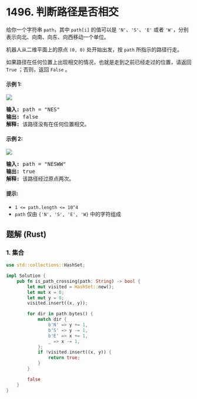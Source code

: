 # 1496. 判断路径是否相交
给你一个字符串 `path`，其中 `path[i]` 的值可以是 `'N'`、`'S'`、`'E'` 或者 `'W'`，分别表示向北、向南、向东、向西移动一个单位。

机器人从二维平面上的原点 `(0, 0)` 处开始出发，按 `path` 所指示的路径行走。

如果路径在任何位置上出现相交的情况，也就是走到之前已经走过的位置，请返回 `True` ；否则，返回 `False` 。

#### 示例 1:
![](https://assets.leetcode-cn.com/aliyun-lc-upload/uploads/2020/06/28/screen-shot-2020-06-10-at-123929-pm.png)
<pre>
<strong>输入:</strong> path = "NES"
<strong>输出:</strong> false
<strong>解释:</strong> 该路径没有在任何位置相交。
</pre>

#### 示例 2:
![](https://assets.leetcode-cn.com/aliyun-lc-upload/uploads/2020/06/28/screen-shot-2020-06-10-at-123843-pm.png)
<pre>
<strong>输入:</strong> path = "NESWW"
<strong>输出:</strong> true
<strong>解释:</strong> 该路径经过原点两次。
</pre>

#### 提示:
* `1 <= path.length <= 10^4`
* `path` 仅由 `{'N', 'S', 'E', 'W}` 中的字符组成

## 题解 (Rust)

### 1. 集合
```Rust
use std::collections::HashSet;

impl Solution {
    pub fn is_path_crossing(path: String) -> bool {
        let mut visited = HashSet::new();
        let mut x = 0;
        let mut y = 0;
        visited.insert((x, y));

        for dir in path.bytes() {
            match dir {
                b'N' => y += 1,
                b'S' => y -= 1,
                b'E' => x += 1,
                _ => x -= 1,
            };
            if !visited.insert((x, y)) {
                return true;
            }
        }

        false
    }
}
```
